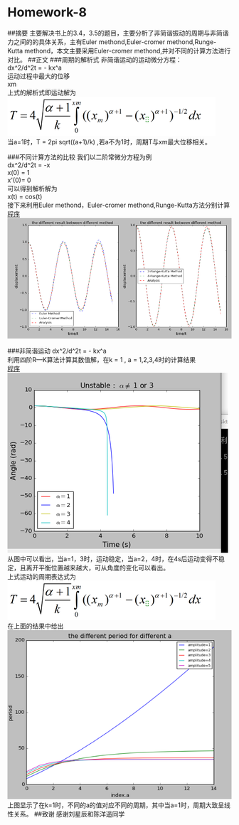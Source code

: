 # Homework-8  
##摘要
主要解决书上的3.4，3.5的题目，主要分析了非简谐振动的周期与非简谐力之间的的具体关系，主有Euler methond,Euler-cromer methond,Runge-Kutta methond，本文主要采用Euler-cromer methond,并对不同的计算方法进行对比。
##正文
###周期的解析式
非简谐运动的运动微分方程：  
dx^2/d^2t = - kx^a  
运动过程中最大的位移  
xm  
上式的解析式即运动解为  
![解析式](https://github.com/Wangzhengwhu/Homework-8/blob/master/%E8%A7%A3%E6%9E%90%E5%BC%8F.png)  
当a=1时，T = 2pi sqrt((a+1)/k) ,若a不为1时，周期T与xm最大位移相关。  

###不同计算方法的比较
我们以二阶常微分方程为例  
dx^2/d^2t = -x  
x(0) = 1  
x'(0)= 0  
可以得到解析解为  
x(t) = cos(t)  
接下来利用Euler methond，Euler-cromer methond,Runge-Kutta方法分别计算  
[程序](https://github.com/Wangzhengwhu/Homework-8/blob/master/1.py)  
![计算结果对比图](https://github.com/Wangzhengwhu/Homework-8/blob/master/1.png)  

###非简谐运动
dx^2/d^2t = - kx^a  
利用四阶R—K算法计算其数值解，在k = 1 , a = 1,2,3,4时的计算结果  
[程序](https://github.com/Wangzhengwhu/Homework-8/blob/master/5.py)  
![计算结果对比图](https://github.com/Wangzhengwhu/Homework-8/blob/master/2.png)  
从图中可以看出，当a=1，3时，运动稳定，当a=2，4时，在4s后运动变得不稳定，且离开平衡位置越来越大，可从角度的变化可以看出。  
上式运动的周期表达式为  
![解析式](https://github.com/Wangzhengwhu/Homework-8/blob/master/%E8%A7%A3%E6%9E%90%E5%BC%8F.png)  
在上面的结果中给出  
![](https://github.com/Wangzhengwhu/Homework-8/blob/master/3.png)  
上图显示了在k=1时，不同的a的值对应不同的周期，其中当a=1时，周期大致呈线性关系。
##致谢
感谢刘星辰和陈洋遥同学


